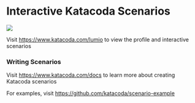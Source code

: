 # Interactive Katacoda Scenarios

[![](http://shields.katacoda.com/katacoda/lumio/count.svg)](https://www.katacoda.com/lumio "Get your profile on Katacoda.com")

Visit https://www.katacoda.com/lumio to view the profile and interactive scenarios

### Writing Scenarios
Visit https://www.katacoda.com/docs to learn more about creating Katacoda scenarios

For examples, visit https://github.com/katacoda/scenario-example
